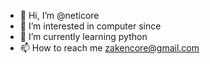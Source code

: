 - 👋 Hi, I’m @neticore
- 👀 I’m interested in computer since
- 🌱 I’m currently learning python
- 📫 How to reach me zakencore@gmail.com


